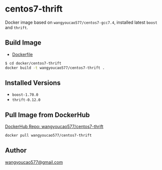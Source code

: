 # centos7-thrift
Docker image based on `wangyoucao577/centos7-gcc7.4`, installed latest `boost` and `thrift`.        

## Build Image
- [Dockerfile](./Dockerfile)

```bash
$ cd docker/centos7-thrift
docker build -t wangyoucao577/centos7-thrift .  
```

## Installed Versions
- `boost-1.70.0`
- `thrift-0.12.0`    

## Pull Image from DockerHub
[DockerHub Repo: wangyoucao577/centos7-thrift](https://hub.docker.com/r/wangyoucao577/centos7-thrift)    
```bash
docker pull wangyoucao577/centos7-thrift
```

## Author
wangyoucao577@gmail.com



